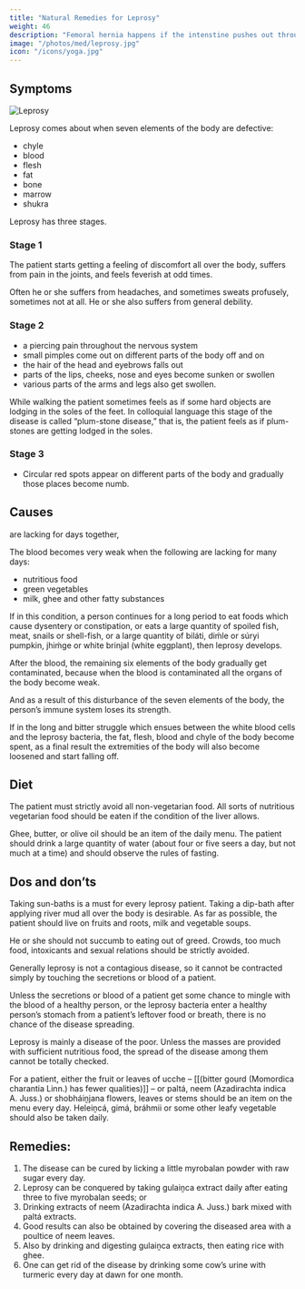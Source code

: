 ```yaml
---
title: "Natural Remedies for Leprosy"
weight: 46
description: "Femoral hernia happens if the intenstine pushes out through the hole in the canal of nerve fibres and the muscular network controlling the legs"
image: "/photos/med/leprosy.jpg"
icon: "/icons/yoga.jpg"
---
```



## Symptoms

<!-- The Saḿskrta word “Kuśt́ha” means “skin disease.” So in Saḿskrta prickly heat is also a kind of Kuśt́ha. But what in modern Indian languages we take kuśt́ha (leprosy) to be is called in Saḿskrta, “Bátarakta Roga.” -->

![Leprosy](/photos/med/leprosy.jpg)

Leprosy comes about when seven elements of the body are defective:

- chyle
- blood
- flesh
- fat
- bone
- marrow
- shukra

 <!-- due to the disturbance of the seven constituent elements of the body. In other words, leprosy develops only when all seven elements of the body, i.e., the  are defective. -->

Leprosy has three stages. 

### Stage 1 

The patient starts getting a feeling of discomfort all over the body, suffers from pain in the joints, and feels feverish at odd times. 

Often he or she suffers from headaches, and sometimes sweats profusely, sometimes not at all. He or she also suffers from general debility.


### Stage 2

- a piercing pain throughout the nervous system
- small pimples come out on different parts of the body off and on
- the hair of the head and eyebrows falls out
- parts of the lips, cheeks, nose and eyes become sunken or swollen
- various parts of the arms and legs also get swollen. 

While walking the patient sometimes feels as if some hard objects are lodging in the soles of the feet. In colloquial language this stage of the disease is called “plum-stone disease,” that is, the patient feels as if plum-stones are getting lodged in the soles.

### Stage 3

- Circular red spots appear on different parts of the body and gradually those places become numb.


## Causes

 are lacking for days together, 

The blood becomes very weak when the following are lacking for many days:
- nutritious food
- green vegetables
- milk, ghee and other fatty substances

If in this condition, a person continues for a long period to eat foods which cause dysentery or constipation, or eats a large quantity of spoiled fish, meat, snails or shell-fish, or a large quantity of biláti, diḿle or súryi pumpkin, jhiḿge or white brinjal (white eggplant), then leprosy develops.

After the blood, the remaining six elements of the body gradually get contaminated, because when the blood is contaminated all the organs of the body become weak. 

And as a result of this disturbance of the seven elements of the body, the person’s immune system loses its strength. 

If in the long and bitter struggle which ensues between the white blood cells and the leprosy bacteria, the fat, flesh, blood and chyle of the body become spent, as a final result the extremities of the body will also become loosened and start falling off.

<!-- Treatment:
Morning – Utkśepa Mudrá, Padahastásana, Agnisára Mudrá, Ud́d́ayana Mudrá, Naokásana, and Shiitalii Kumbhaka. Then massage the affected limbs.
Evening – Ud́d́ayana Mudrá, Agnisára Mudrá, Bandhatraya Yoga Mudrá, Sarváuṋgásana and Mayúrásana.
 -->

## Diet

The patient must strictly avoid all non-vegetarian food. All sorts of nutritious vegetarian food should be eaten if the condition of the liver allows. 

Ghee, butter, or olive oil should be an item of the daily menu. The patient should drink a large quantity of water (about four or five seers a day, but not much at a time) and should observe the rules of fasting.


## Dos and don’ts

Taking sun-baths is a must for every leprosy patient. Taking a dip-bath after applying river mud all over the body is desirable. As far as possible, the patient should live on fruits and roots, milk and vegetable soups. 

He or she should not succumb to eating out of greed. Crowds, too much food, intoxicants and sexual relations should be strictly avoided.

Generally leprosy is not a contagious disease, so it cannot be contracted simply by touching the secretions or blood of a patient. 

Unless the secretions or blood of a patient get some chance to mingle with the blood of a healthy person, or the leprosy bacteria enter a healthy person’s stomach from a patient’s leftover food or breath, there is no chance of the disease spreading.

Leprosy is mainly a disease of the poor. Unless the masses are provided with sufficient nutritious food, the spread of the disease among them cannot be totally checked.

For a patient, either the fruit or leaves of ucche – [[(bitter gourd (Momordica charantia Linn.) has fewer qualities)]] – or paltá, neem (Azadirachta indica A. Juss.) or shobháiṋjana flowers, leaves or stems should be an item on the menu every day. Heleiṋcá, gimá, bráhmii or some other leafy vegetable should also be taken daily.


## Remedies:

1. The disease can be cured by licking a little myrobalan powder with raw sugar every day.
2. Leprosy can be conquered by taking gulaiṋca extract daily after eating three to five myrobalan seeds; or
3. Drinking extracts of neem (Azadirachta indica A. Juss.) bark mixed with paltá extracts.
4. Good results can also be obtained by covering the diseased area with a poultice of neem leaves.
5. Also by drinking and digesting gulaiṋca extracts, then eating rice with ghee.
6. One can get rid of the disease by drinking some cow’s urine with turmeric every day at dawn for one month.
